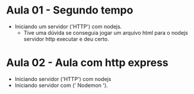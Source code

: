 
# Aula 01 - Segundo tempo 
 - Iniciando um servidor ('HTTP') com nodejs.
   - Tive uma dúvida se conseguia jogar um arquivo html para o nodejs servidor http executar e deu certo.

# Aula 02 - Aula com http express 
 - Iniciando servidor ('HTTP') com nodejs 
  - Iniciando servidor com (' Nodemon ').

